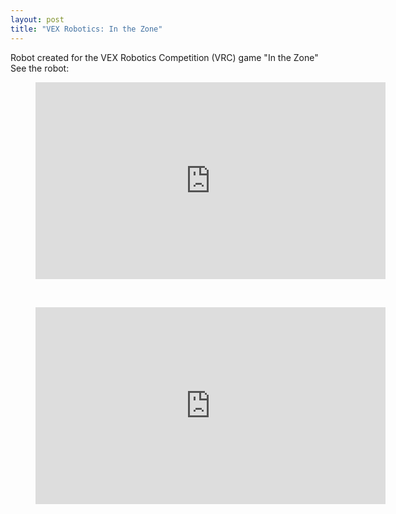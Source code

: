 ```yaml
---
layout: post
title: "VEX Robotics: In the Zone"
---
```


Robot created for the VEX Robotics Competition (VRC) game "In the Zone"  
See the robot:  
<figure class="video_container">
  <iframe width="560" height="315" src="https://www.youtube.com/embed/sRB1YVc4qhA" frameborder="0" allow="accelerometer; autoplay; clipboard-write; encrypted-media; gyroscope; picture-in-picture" allowfullscreen></iframe>
</figure>
<br>
<figure class="video_container">
  <iframe width="560" height="315" src="https://www.youtube.com/embed/1Yo_mlR1VJU" frameborder="0" allow="accelerometer; autoplay; clipboard-write; encrypted-media; gyroscope; picture-in-picture" allowfullscreen></iframe>
</figure>
